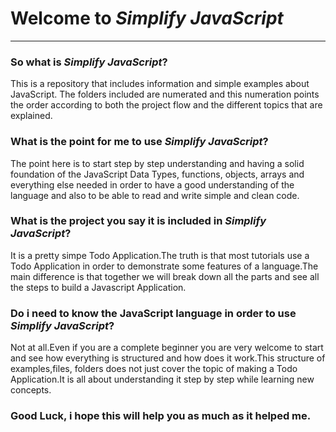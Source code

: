 <h1>Welcome to <i>Simplify JavaScript</i></h1>
<hr />
<h3>So what is <i>Simplify JavaScript</i>?</h3>
<p>
	This is a repository that includes information and simple examples about JavaScript.
	The folders included are numerated and this numeration points the order according to
	both the project flow and the different topics that are explained. 
</p>

<h3>What is the point for me to use <i>Simplify JavaScript</i>?</h3>
<p>
	The point here is to start step by step understanding and having a solid foundation of 
	the JavaScript Data Types, functions, objects, arrays and everything else needed in 
	order to have a good understanding of the language and also to be able to read and write
	simple and clean code.
</p>

<h3>What is the project you say it is included in <i>Simplify JavaScript</i>?</h3>
<p>
	It is a pretty simpe Todo Application.The truth is that most tutorials use a Todo Application
	in order to demonstrate some features of a language.The main difference is that together we 
	will break down all the parts and see all the steps to build a Javascript Application.
</p>

<h3>Do i need to know the JavaScript language in order to use <i>Simplify JavaScript</i>?</h3>
<p>
	Not at all.Even if you are a complete beginner you are very welcome to start and see how 
	everything is structured and how does it work.This structure of examples,files, folders 
	does not just cover the topic of making a Todo Application.It is all about understanding
	it step by step while learning new concepts.
</p>

<h3>Good Luck, i hope this will help you as much as it helped me.</h3>